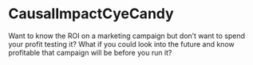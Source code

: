 # CausalImpactCyeCandy
Want to know the ROI on a marketing campaign but don’t want to spend your profit testing it? What if you could look into the future and know profitable that campaign will be before you run it?  
